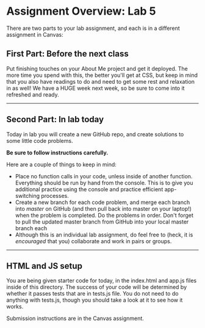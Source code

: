 # Assignment Overview: Lab 5

There are two parts to your lab assignment, and each is in a different assignment in Canvas:

## First Part: Before the next class

Put finishing touches on your About Me project and get it deployed. The more time you spend with this, the better you'll get at CSS, but keep in mind that you also have readings to do and need to get some rest and relaxation in as well! We have a HUGE week next week, so be sure to come into it refreshed and ready.

---

## Second Part: In lab today

Today in lab you will create a new GitHub repo, and create solutions to some little code problems.

**Be sure to follow instructions carefully.**

Here are a couple of things to keep in mind:

* Place no function calls in your code, unless inside of another function. Everything should be run by hand from the console. This is to give you additional practice using the console and practice efficient app-switching processes.
* Create a new branch for each code problem, and merge each branch into *master* on GitHub (and then pull back into master on your laptop!) when the problem is completed. Do the problems in order. Don't forget to pull the updated master branch from GitHub into your local master branch each
* Although this is an individual lab assignment, do feel free to (heck, it is *encouraged* that you) collaborate and work in pairs or groups.

---

## HTML and JS setup

You are being given starter code for today, in the index.html and app.js files inside of this directory. The success of your code will be determined by whether it passes tests that are in tests.js file. You do not need to do anything with tests.js, though you should take a look at it to see how it works.

Submission instructions are in the Canvas assignment.